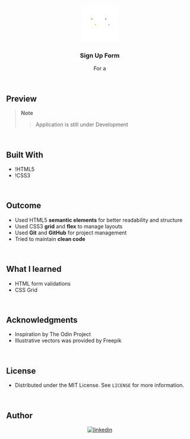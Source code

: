 <!-- PROJECT LOGO -->
<div align="center">
  <a href="">
    <img src="./images/logo/freepik-colorful-minimalist-creative-marketing-agency-logo-20240602090605RKBY.png" alt="Logo" width="100">
  </a>

<h3 align="center"><b>Sign Up Form</b></h3>
<p align="center">
    For a 
</p>

</div>

<br>

<!-- ABOUT THE PROJECT -->
## Preview
> **Note**  
>> Application is still under Development

<br>

## Built With

- !HTML5  
- !CSS3

<br>

## Outcome

* Used HTML5 **semantic elements** for better readability and structure
* Used CSS3 **grid** and **flex** to manage layouts
* Used **Git** and **GitHub** for project management
* Tried to maintain **clean code**

<br>

## What I learned

* HTML form validations
* CSS Grid

<br>

<!-- ACKNOWLEDGMENTS -->
## Acknowledgments

* Inspiration by The Odin Project
* Illustrative vectors was provided by Freepik

<br>

<!-- LICENSE -->
## License

- Distributed under the MIT License. See `LICENSE` for more information.

<br>

<!-- CONTACT -->
## Author

<div align="center">

<a href="https://linkedin.com/in/abdulswabulsserunjogi" target="_blank">
<img src="https://img.shields.io/badge/linkedin:  abdulswabulsserujogi-%2300acee.svg?color=405DE6&style=for-the-badge&logo=linkedin&logoColor=white" alt=linkedin style="margin-bottom: 5px;"/>
</a>

</div>
